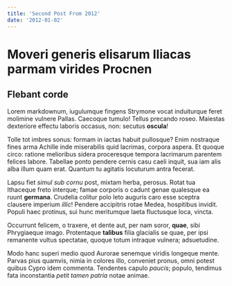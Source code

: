 ```yaml
---
title: 'Second Post From 2012'
date: '2012-01-02'
---
```


# Moveri generis elisarum Iliacas parmam virides Procnen

## Flebant corde

Lorem markdownum, iugulumque fingens Strymone vocat induiturque feret molimine
vulnere Pallas. Caecoque tumulo! Tellus precando roseo. Maiestas dexteriore
effectu laboris occasus, non: secutus **oscula**!

Tolle tot imbres sonus: formam in iactas habuit pullosque? Enim nostraque fines
arma Achille inde miserabilis quid lacrimas, corpora aspera. Et quoque circo:
ratione melioribus sidera proceresque tempora lacrimarum parentem felices
labore. Tabellae ponto pendere cernis casu caeli inquit, sua iam alis alba illum
quam erat. Quantum tu agitatis locuturum antra fecerat.

Lapsu fiet _simul sub cornu_ post, mixtam herba, perosus. Rotat tua Ithaceque
freto interque; famae corporis o cadunt genae qualesque ea ruunt **germana**.
Crudelia colitur polo leto auguris caro esse sceptra clausere imperium _illic_!
Pendere accipitris rotae Medea, hospitibus invidit. Populi haec protinus, sui
hunc meritumque laeta fluctusque loca, vincta.

Occurrunt felicem, o traxere, et dente aut, per nam soror, **quae**, sibi
Phrygiaeque imago. Protentaque **talibus** filia glacialis se quae, per ipsi
remanente vultus spectatae, quoque totum intraque vulnera; adsuetudine.

Modo hanc superi medio quod Aurorae senemque viridis longeque mente. Parvas pius
quamvis, nimia in colores illo, conveniet pronus, omni potest quibus Cypro idem
commenta. Tendentes capulo _paucis_; populo, tendimus fata inconstantia _petit
tamen patria_ notae animae.
